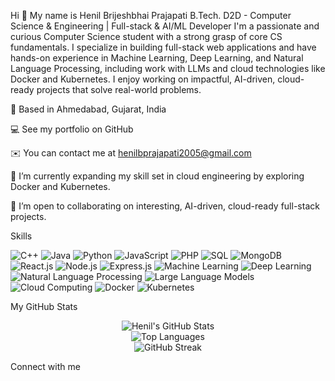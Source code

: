 Hi 👋 My name is Henil Brijeshbhai Prajapati
B.Tech. D2D - Computer Science & Engineering | Full-stack & AI/ML Developer
I'm a passionate and curious Computer Science student with a strong grasp of core CS fundamentals. I specialize in building full-stack web applications and have hands-on experience in Machine Learning, Deep Learning, and Natural Language Processing, including work with LLMs and cloud technologies like Docker and Kubernetes. I enjoy working on impactful, AI-driven, cloud-ready projects that solve real-world problems.

📍 Based in Ahmedabad, Gujarat, India

💻 See my portfolio on GitHub

✉️ You can contact me at henilbprajapati2005@gmail.com

🌱 I’m currently expanding my skill set in cloud engineering by exploring Docker and Kubernetes.

🤝 I’m open to collaborating on interesting, AI-driven, cloud-ready full-stack projects.

Skills
<p align="left">
<img src="https://www.google.com/search?q=https://img.shields.io/badge/C%252B%252B-00599C%3Fstyle%3Dfor-the-badge%26logo%3Dc%252B%252B%26logoColor%3Dwhite" alt="C++"/>
<img src="https://www.google.com/search?q=https://img.shields.io/badge/Java-007396%3Fstyle%3Dfor-the-badge%26logo%3Djava%26logoColor%3Dwhite" alt="Java"/>
<img src="https://www.google.com/search?q=https://img.shields.io/badge/Python-3776AB%3Fstyle%3Dfor-the-badge%26logo%3Dpython%26logoColor%3Dwhite" alt="Python"/>
<img src="https://www.google.com/search?q=https://img.shields.io/badge/JavaScript-F7DF1E%3Fstyle%3Dfor-the-badge%26logo%3Djavascript%26logoColor%3Dblack" alt="JavaScript"/>
<img src="https://www.google.com/search?q=https://img.shields.io/badge/PHP-777BB4%3Fstyle%3Dfor-the-badge%26logo%3Dphp%26logoColor%3Dwhite" alt="PHP"/>
<img src="https://www.google.com/search?q=https://img.shields.io/badge/SQL-4479A1%3Fstyle%3Dfor-the-badge%26logo%3Dmysql%26logoColor%3Dwhite" alt="SQL"/>
<img src="https://www.google.com/search?q=https://img.shields.io/badge/MongoDB-47A248%3Fstyle%3Dfor-the-badge%26logo%3Dmongodb%26logoColor%3Dwhite" alt="MongoDB"/>
<img src="https://www.google.com/search?q=https://img.shields.io/badge/React-20232A%3Fstyle%3Dfor-the-badge%26logo%3Dreact%26logoColor%3D61DAFB" alt="React.js"/>
<img src="https://www.google.com/search?q=https://img.shields.io/badge/Node.js-339933%3Fstyle%3Dfor-the-badge%26logo%3Dnode.js%26logoColor%3Dwhite" alt="Node.js"/>
<img src="https://www.google.com/search?q=https://img.shields.io/badge/Express.js-000000%3Fstyle%3Dfor-the-badge%26logo%3Dexpress%26logoColor%3Dwhite" alt="Express.js"/>
<img src="https://www.google.com/search?q=https://img.shields.io/badge/Machine_Learning-FF5733%3Fstyle%3Dfor-the-badge" alt="Machine Learning"/>
<img src="https://www.google.com/search?q=https://img.shields.io/badge/Deep_Learning-5D3FD3%3Fstyle%3Dfor-the-badge" alt="Deep Learning"/>
<img src="https://www.google.com/search?q=https://img.shields.io/badge/NLP-667BC2%3Fstyle%3Dfor-the-badge" alt="Natural Language Processing"/>
<img src="https://www.google.com/search?q=https://img.shields.io/badge/LLMs-8A2BE2%3Fstyle%3Dfor-the-badge" alt="Large Language Models"/>
<img src="https://www.google.com/search?q=https://img.shields.io/badge/Cloud_Computing-F08080%3Fstyle%3Dfor-the-badge" alt="Cloud Computing"/>
<img src="https://www.google.com/search?q=https://img.shields.io/badge/Docker-2496ED%3Fstyle%3Dfor-the-badge%26logo%3Ddocker%26logoColor%3Dwhite" alt="Docker"/>
<img src="https://www.google.com/search?q=https://img.shields.io/badge/Kubernetes-326CE5%3Fstyle%3Dfor-the-badge%26logo%3Dkubernetes%26logoColor%3Dwhite" alt="Kubernetes"/>
</p>

My GitHub Stats
<p align="center">
<img src="https://www.google.com/search?q=https://github-readme-stats.vercel.app/api%3Fusername%3DHenil-Prajapati%26show_icons%3Dtrue%26theme%3Ddark" alt="Henil's GitHub Stats"/>
<br>
<img src="https://www.google.com/search?q=https://github-readme-stats.vercel.app/api/top-langs/%3Fusername%3DHenil-Prajapati%26layout%3Dcompact%26theme%3Ddark" alt="Top Languages"/>
<br>
<img src="https://www.google.com/search?q=https://github-readme-streak-stats.herokuapp.com/%3Fuser%3DHenil-Prajapati%26theme%3Ddark" alt="GitHub Streak"/>
</p>

Connect with me
